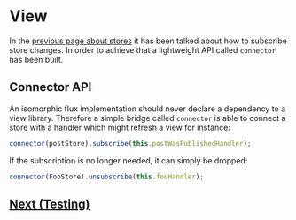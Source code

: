 # View

In the [previous page about stores](https://github.com/Sententiaregum/flux-container/blob/master/docs/api/stores.md) it has been talked about
how to subscribe store changes. In order to achieve that a lightweight API called `connector` has been built.

## Connector API

An isomorphic flux implementation should never declare a dependency to a view library. Therefore a simple bridge called `connector` is able to
connect a store with a handler which might refresh a view for instance:

``` javascript
connector(postStore).subscribe(this.postWasPublishedHandler);
```

If the subscription is no longer needed, it can simply be dropped:

``` javascript
connector(FooStore).unsubscribe(this.fooHandler);
```

## [Next (Testing)](https://github.com/Sententiaregum/flux-container/blob/master/docs/api/testing.md)
